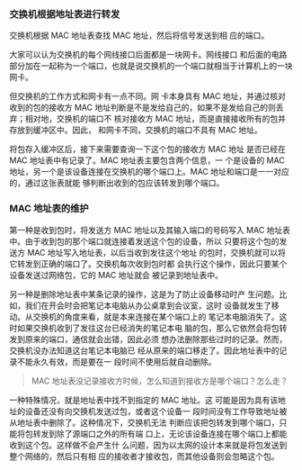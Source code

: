 ### 交换机根据地址表进行转发

交换机根据 MAC 地址表查找 MAC 地址，然后将信号发送到相 应的端口。

大家可以认为交换机的每个网线接口后面都是一块网卡。网线接口 和后面的电路部分加在一起称为一个端口，也就是说交换机的一个端口就相当于计算机上的一块网卡。

但交换机的工作方式和网卡有一点不同。网 卡本身具有 MAC 地址，并通过核对收到的包的接收方 MAC 地址判断是不是发给自己的，如果不是发给自己的则丢弃；相对地，交换机的端口不 核对接收方 MAC 地址，而是直接接收所有的包并存放到缓冲区中。因此， 和网卡不同，交换机的端口不具有 MAC 地址。

将包存入缓冲区后，接下来需要查询一下这个包的接收方 MAC 地址 是否已经在 MAC 地址表中有记录了。MAC 地址表主要包含两个信息，一 个是设备的 MAC 地址，另一个是该设备连接在交换机的哪个端口上。MAC 地址和端口是一一对应的，通过这张表就能 够判断出收到的包应该转发到哪个端口。



### MAC 地址表的维护

第一种是收到包时，将发送方 MAC 地址以及其输入端口的号码写入 MAC 地址表中。由于收到包的那个端口就连接着发送这个包的设备，所以 只要将这个包的发送方 MAC 地址写入地址表，以后当收到发往这个地址 的包时，交换机就可以将它转发到正确的端口了。交换机每次收到包时都 会执行这个操作，因此只要某个设备发送过网络包，它的 MAC 地址就会 被记录到地址表中。

另一种是删除地址表中某条记录的操作，这是为了防止设备移动时产 生问题。比如，我们在开会时会把笔记本电脑从办公桌拿到会议室，这时 设备就发生了移动。从交换机的角度来看，就是本来连接在某个端口上的 笔记本电脑消失了。这时如果交换机收到了发往这台已经消失的笔记本电 脑的包，那么它依然会将包转发到原来的端口，通信就会出错，因此必须 想办法删除那些过时的记录。然而，交换机没办法知道这台笔记本电脑已 经从原来的端口移走了。因此地址表中的记录不能永久有效，而是要在一 段时间不使用后就自动删除。



> MAC 地址表没记录接收方时候，怎么知道到接收方是哪个端口？怎么走？

一种特殊情况，就是地址表中找不到指定的 MAC 地址。这 可能是因为具有该地址的设备还没有向交换机发送过包，或者这个设备一 段时间没有工作导致地址被从地址表中删除了。这种情况下，交换机无法 判断应该把包转发到哪个端口，只能将包转发到除了源端口之外的所有端 口上，无论该设备连接在哪个端口上都能收到这个包。这样做不会产生什 么问题，因为以太网的设计本来就是将包发送到整个网络的，然后只有相 应的接收者才接收包，而其他设备则会忽略这个包。